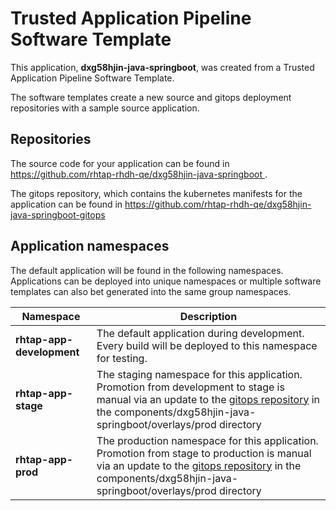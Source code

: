 # Trusted Application Pipeline Software Template

This application, **dxg58hjin-java-springboot**, was created from a Trusted Application Pipeline Software Template.

The software templates create a new source and gitops deployment repositories with a sample source application. 

## Repositories

The source code for your application can be found in [https://github.com/rhtap-rhdh-qe/dxg58hjin-java-springboot ](https://github.com/rhtap-rhdh-qe/dxg58hjin-java-springboot ).
 
The gitops repository, which contains the kubernetes manifests for the application can be found in 
[https://github.com/rhtap-rhdh-qe/dxg58hjin-java-springboot-gitops ](https://github.com/rhtap-rhdh-qe/dxg58hjin-java-springboot-gitops ) 

## Application namespaces 

The default application will be found in the following namespaces. Applications can be deployed into unique namespaces or multiple software templates can also bet generated into the same group namespaces.  

|  Namespace   |  Description   |  
| -------- | -------- |   
| **rhtap-app-development** | The default application during development. Every build will be deployed to this namespace for testing. | 
| **rhtap-app-stage** | The staging namespace for this application. Promotion from development to stage is manual via an update to the [gitops repository](https://github.com/rhtap-rhdh-qe/dxg58hjin-java-springboot-gitops ) in the components/dxg58hjin-java-springboot/overlays/prod directory |  
| **rhtap-app-prod** | The production namespace for this application. Promotion from stage to production is manual via an update to the [gitops repository](https://github.com/rhtap-rhdh-qe/dxg58hjin-java-springboot-gitops ) in the components/dxg58hjin-java-springboot/overlays/prod directory | 